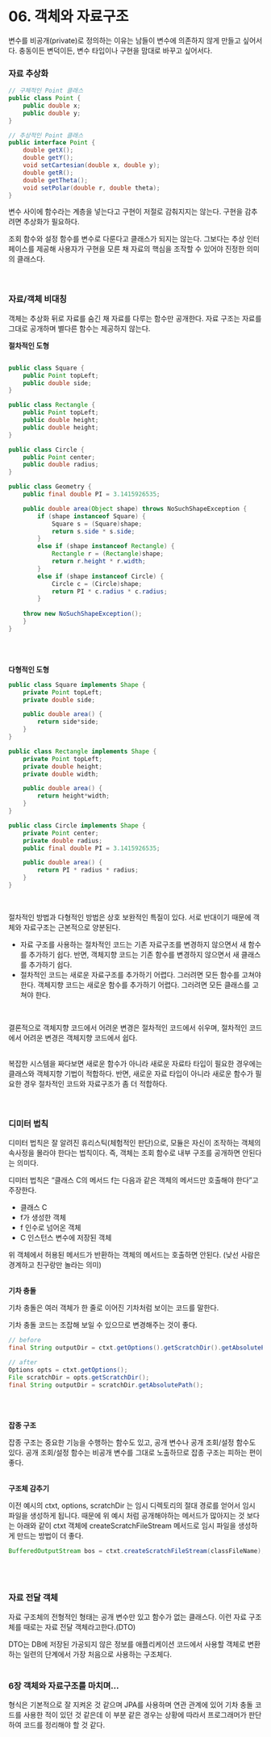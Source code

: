 # 06. 객체와 자료구조

변수를 비공개(private)로 정의하는 이유는 남들이 변수에 의존하지 않게 만들고 싶어서다. 충동이든 변덕이든, 변수 타입이나 구현을 맘대로 바꾸고 싶어서다.  

### **자료 추상화**

```java
// 구체적인 Point 클래스
public class Point {
	public double x;
	public double y;
}

// 추상적인 Point 클래스
public interface Point {
	double getX();
	double getY();
	void setCartesian(double x, double y);
	double getR();
	double getTheta();
	void setPolar(double r, double theta);
}
```

변수 사이에 함수라는 계층을 넣는다고 구현이 저절로 감춰지지는 않는다. 구현을 감추려면 추상화가 필요하다.  

조회 함수와 설정 함수를 변수로 다룬다고 클래스가 되지는 않는다. 그보다는 추상 인터페이스를 제공해 사용자가 구현을 모른 채 자료의 핵심을 조작할 수 있어야 진정한 의미의 클래스다.  
<br/>
<br/>

### **자료/객체 비대칭**

객체는 추상화 뒤로 자료를 숨긴 채 자료를 다루는 함수만 공개한다. 자료 구조는 자료를 그대로 공개하며 별다른 함수는 제공하지 않는다.  

**절차적인 도형**

```java

public class Square {
	public Point topLeft;
	public double side;
}

public class Rectangle {
	public Point topLeft;
	public double height;
	public double height;
}

public class Circle {
	public Point center;
	public double radius;
}

public class Geometry {
	public final double PI = 3.1415926535;

	public double area(Object shape) throws NoSuchShapeException {
		if (shape instanceof Square) {
			Square s = (Square)shape;
			return s.side * s.side;
		}
		else if (shape instanceof Rectangle) {
			Rectangle r = (Rectangle)shape;
			return r.height * r.width;
		}
		else if (shape instanceof Circle) {
			Circle c = (Circle)shape;
			return PI * c.radius * c.radius;
		}
	
	throw new NoSuchShapeException();
	}
}
```
<br/>
<br/>

**다형적인 도형**

```java
public class Square implements Shape {
	private Point topLeft;
	private double side;

	public double area() {
		return side*side;
	}
}

public class Rectangle implements Shape {
	private Point topLeft;
	private double height;
	private double width;

	public double area() {
		return height*width;
	}
}

public class Circle implements Shape {
	private Point center;
	private double radius;
	public final double PI = 3.1415926535;

	public double area() {
		return PI * radius * radius;
	}
}
```
<br/>

절차적인 방법과 다형적인 방법은 상호 보완적인 특질이 있다. 서로 반대이기 때문에 객체와 자료구조는 근본적으로 양분된다.  

- 자료 구조를 사용하는 절차적인 코드는 기존 자료구조를 변경하지 않으면서 새 함수를 추가하기 쉽다. 반면, 객체지향 코드는 기존 함수를 변경하지 않으면서 새 클래스를 추가하기 쉽다.
- 절차적인 코드는 새로운 자료구조를 추가하기 어렵다. 그러려면 모든 함수를 고쳐야 한다. 객체지향 코드는 새로운 함수를 추가하기 어렵다. 그러려면 모든 클래스를 고쳐야 한다.  
<br/>

결론적으로 객체지향 코드에서 어려운 변경은 절차적인 코드에서 쉬우며, 절차적인 코드에서 어려운 변경은 객체지향 코드에서 쉽다.  
<br/>

복잡한 시스템을 짜다보면 새로운 함수가 아니라 새로운 자료타 타입이 필요한 경우에는 클래스와 객체지향 기법이 적합하다. 반면, 새로운 자료 타입이 아니라 새로운 함수가 필요한 경우 절차적인 코드와 자료구조가 좀 더 적합하다.  
<br/>
<br/>

### **디미터 법칙**

디미터 법칙은 잘 알려진 휴리스틱(체험적인 판단)으로, 모듈은 자신이 조작하는 객체의 속사정을 몰라야 한다는 법칙이다. 즉, 객체는 조회 함수로 내부 구조를 공개하면 안된다는 의미다.  

디미터 법칙은 “클래스 C의 메서드 f는 다음과 같은 객체의 메서드만 호출해야 한다”고 주장한다.  
 
- 클래스 C
- f가 생성한 객체
- f 인수로 넘어온 객체
- C 인스턴스 변수에 저장된 객체  
  
위 객체에서 허용된 메서드가 반환하는 객체의 메서드는 호출하면 안된다. (낮선 사람은 경계하고 친구랑만 놀라는 의미)  
<br/>

**기차 충돌**

기차 충돌은 여러 객체가 한 줄로 이어진 기차처럼 보이는 코드를 말한다.  

기차 충돌 코드는 조잡해 보일 수 있으므로 변경해주는 것이 좋다.  

```java
// before
final String outputDir = ctxt.getOptions().getScratchDir().getAbsolutePath();

// after
Options opts = ctxt.getOptions();
File scratchDir = opts.getScratchDir();
final String outputDir = scratchDir.getAbsolutePath();
```
<br/>
<br/>

**잡종 구조**

잡종 구조는 중요한 기능을 수행하는 함수도 있고, 공개 변수나 공개 조회/설정 함수도 있다. 공개 조회/설정 함수는 비공개 변수를 그대로 노출하므로 잡종 구조는 피하는 편이 좋다.   
<br/>

**구조체 감추기**

이전 예시의 ctxt, options, scratchDir 는 임시 디렉토리의 절대 경로를 얻어서 임시 파일을 생성하게 됩니다. 때문에 위 예시 처럼 공개해야하는 메서드가 많아지는 것 보다는 아래와 같이 ctxt 객체에 createScratchFileStream 메서드로 임시 파일을 생성하게 만드는 방법이 더 좋다.  

```java
BufferedOutputStream bos = ctxt.createScratchFileStream(classFileName);
```
<br/>
<br/>

### **자료 전달 객체**

자료 구조체의 전형적인 형태는 공개 변수만 있고 함수가 없는 클래스다. 이런 자료 구조체를 때로는 자료 전달 객체라고한다.(DTO)

DTO는 DB에 저장된 가공되지 않은 정보를 애플리케이션 코드에서 사용할 객체로 변환하는 일련의 단계에서 가장 처음으로 사용하는 구조체다.
<br/>
<br/>

### 6장 객체와 자료구조를 마치며…

형식은 기본적으로 잘 지켜온 것 같으며 JPA를 사용하며 연관 관계에 있어 기차 충돌 코드를 사용한 적이 있던 것 같은데 이 부분 같은 경우는 상황에 따라서 프로그래머가 판단하여 코드를 정리해야 할 것 같다.